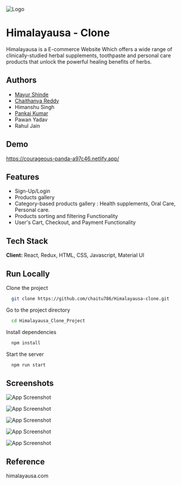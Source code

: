
![Logo](https://cdn.shopify.com/s/files/1/0399/1728/9633/files/new-logo.png?height=628&pad_color=ffffff&v=1591028951&width=1200)


# Himalayausa - Clone

Himalayausa is a E-commerce Website Which offers a wide range of clinically-studied herbal supplements, toothpaste and personal care products that unlock the powerful healing benefits of herbs. 


## Authors

- [Mayur Shinde](https://github.com/mayur-ms-2310)
- [Chaithanya Reddy](https://github.com/chaitu786)
- Himanshu Singh
- [Pankaj Kumar](https://github.com/Pankaj1947)
- Pawan Yadav
- Rahul Jain


## Demo

https://courageous-panda-a97c46.netlify.app/


## Features

- Sign-Up/Login
- Products gallery
- Category-based products gallery : Health supplements, Oral Care, Personal care.
- Products sorting and filtering Functionality
- User's Cart, Checkout, and Payment Functionality


## Tech Stack

**Client:** React, Redux, HTML, CSS, Javascript, Material UI


## Run Locally

Clone the project

```bash
  git clone https://github.com/chaitu786/Himalayausa-clone.git
```

Go to the project directory

```bash
  cd Himalayausa_Clone_Project
```

Install dependencies

```bash
  npm install
```

Start the server

```bash
  npm run start
```


## Screenshots

![App Screenshot](https://i.im.ge/2022/06/04/rRAQbh.png)

![App Screenshot](https://i.im.ge/2022/06/04/rRArH4.png)

![App Screenshot](https://i.im.ge/2022/06/04/rRAF1C.png)

![App Screenshot](https://i.im.ge/2022/06/04/rRAOwq.png)

![App Screenshot](https://i.im.ge/2022/06/04/rRA1Zp.png)


## Reference

himalayausa.com
